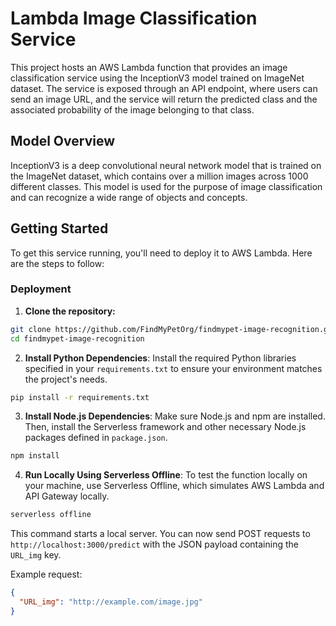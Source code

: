 # Lambda Image Classification Service

This project hosts an AWS Lambda function that provides an image classification service using the InceptionV3 model trained on ImageNet dataset. The service is exposed through an API endpoint, where users can send an image URL, and the service will return the predicted class and the associated probability of the image belonging to that class.

## Model Overview

InceptionV3 is a deep convolutional neural network model that is trained on the ImageNet dataset, which contains over a million images across 1000 different classes. This model is used for the purpose of image classification and can recognize a wide range of objects and concepts.

## Getting Started

To get this service running, you'll need to deploy it to AWS Lambda. Here are the steps to follow:

### Deployment

1. **Clone the repository:**

```bash
git clone https://github.com/FindMyPetOrg/findmypet-image-recognition.git
cd findmypet-image-recognition
```

2. **Install Python Dependencies**: Install the required Python libraries specified in your `requirements.txt` to ensure your environment matches the project's needs.

```bash
pip install -r requirements.txt
```
3. **Install Node.js Dependencies**: Make sure Node.js and npm are installed. Then, install the Serverless framework and other necessary Node.js packages defined in `package.json`.

```bash
npm install
```

4. **Run Locally Using Serverless Offline**: To test the function locally on your machine, use Serverless Offline, which simulates AWS Lambda and API Gateway locally.

```bash
serverless offline
```

This command starts a local server. You can now send POST requests to `http://localhost:3000/predict` with the JSON payload containing the `URL_img` key.

Example request:
```json
{
  "URL_img": "http://example.com/image.jpg"
}
```

